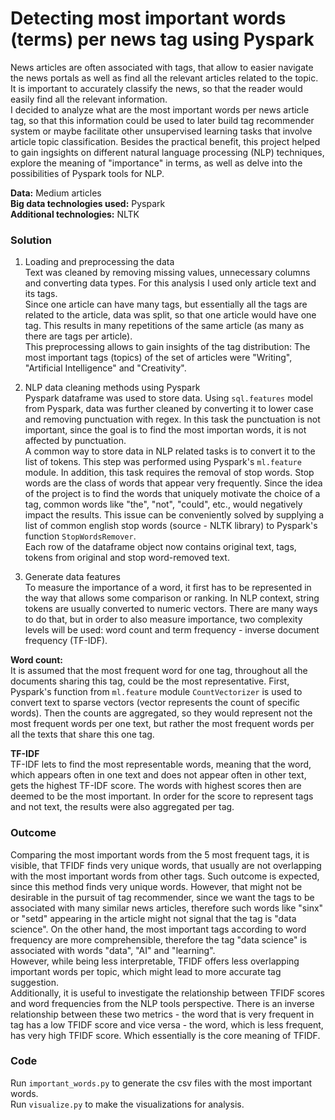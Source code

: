 # Detecting most important words (terms) per news tag using Pyspark

News articles are often associated with tags, that allow to easier navigate the news portals as well as find all the relevant articles related to the topic. It is important to accurately classify the news, so that the reader would easily find all the relevant information. <br>
I decided to analyze what are the most important words per news article tag, so that this information could be used to later build tag recommender system or maybe facilitate other unsupervised learning tasks that involve article topic classification. Besides the practical benefit, this project helped to gain ingsights on different natural language processing (NLP) techniques, explore the meaning of "importance" in terms, as well as delve into the possibilities of Pyspark tools for NLP. <br>

**Data:** Medium articles <br>
**Big data technologies used:** Pyspark <br>
**Additional technologies:** NLTK <br>

### Solution
<!-- # Most important terms (words) per tag
# Useful for: Build a tag recommender; EDA of text data; comparison of common word embedding techniques - bag of words and tfidf
# Importance could be:
# Frequency
# TF-IDF
# Topic modelling using LDA (not sure yet) -->

1. Loading and preprocessing the data <br>
Text was cleaned by removing missing values, unnecessary columns and converting data types. For this analysis I used only article text and its tags. <br>
Since one article can have many tags, but essentially all the tags are related to the article, data was split, so that one article would have one tag. This results in many repetitions of the same article (as many as there are tags per article). <br>
This preprocessing allows to gain insights of the tag distribution: The most important tags (topics) of the set of articles were "Writing", "Artificial Intelligence" and "Creativity". <br>

2. NLP data cleaning methods using Pyspark <br>
Pyspark dataframe was used to store data. Using `sql.features` model from Pyspark, data was further cleaned by converting it to lower case and removing punctuation with regex. In this task the punctuation is not important, since the goal is to find the most importan words, it is not affected by punctuation. <br>
A common way to store data in NLP related tasks is to convert it to the list of tokens. This step was performed using Pyspark's `ml.feature` module.  In addition, this task requires the removal of stop words. Stop words are the class of words that appear very frequently. Since the idea of the project is to find the words that uniquely motivate the choice of a tag, common words like "the", "not", "could", etc., would negatively impact the results. This issue can be conveniently solved by supplying a list of common english stop words (source - NLTK library) to Pyspark's function `StopWordsRemover`. <br> 
Each row of the dataframe object now contains original text, tags, tokens from original and stop word-removed text. <br>

3. Generate data features <br>
To measure the importance of a word, it first has to be represented in the way that allows some comparison or ranking. In NLP context, string tokens are usually converted to numeric vectors. There are many ways to do that, but in order to also measure importance, two complexity levels will be used: word count and term frequency - inverse document frequency (TF-IDF). <br>

**Word count:** <br>
It is assumed that the most frequent word for one tag, throughout all the documents sharing this tag, could be the most representative. First, Pyspark's function from `ml.feature` module `CountVectorizer` is used to convert text to sparse vectors (vector represents the count of specific words). Then the counts are aggregated, so they would represent not the most frequent words per one text, but rather the most frequent words per all the texts that share this one tag. <br>

**TF-IDF**<br>
TF-IDF lets to find the most representable words, meaning that the word, which appears often in one text and does not appear often in other text, gets the highest TF-IDF score. The words with highest scores then are deemed to be the most important. In order for the score to represent tags and not text, the results were also aggregated per tag. 

### Outcome
Comparing the most important words from the 5 most frequent tags, it is visible, that TFIDF finds very unique words, that usually are not overlapping with the most important words from other tags. Such outcome is expected, since this method finds very unique words. However, that might not be desirable in the pursuit of tag recommender, since we want the tags to be associated with many similar news articles, therefore such words like "sinx" or "setd" appearing in the article might not signal that the tag is "data science". On the other hand, the most important tags according to word frequency are more comprehensible, therefore the tag "data science" is associated with words "data", "AI" and "learning". <br>
However, while being less interpretable, TFIDF offers less overlapping important words per topic,  which might lead to more accurate tag suggestion. <br>
Additionally, it is useful to investigate the relationship between TFIDF scores and word frequencies from the NLP tools perspective. There is an inverse relationship between these two metrics - the word that is very frequent in tag has a low TFIDF score and vice versa - the word, which is less frequent, has very high TFIDF score. Which essentially is the core meaning of TFIDF. 

### Code
Run `important_words.py` to generate the csv files with the most important words. <br>
Run `visualize.py` to make the visualizations for analysis. 